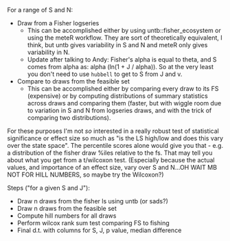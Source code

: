 For a range of S and N:

- Draw from a Fisher logseries
    - This can be accomplished either by using untb::fisher_ecosystem or using the meteR workflow. They are sort of theoretically equivalent, I think, but untb gives variability in S and N and meteR only gives variability in N. 
    - Update after talking to Andy: Fisher's alpha is equal to theta, and S comes from alpha as: alpha (ln(1 + J / alpha)). So at the very least you don't need to use `hubbell` to get to S from J and v. 
- Compare to draws from the feasible set
    - This can be accomplished either by comparing every draw to its FS (expensive) or by computing distributions of summary statistics across draws and comparing them (faster, but with wiggle room due to variation in S and N from logseries draws, and with the trick of comparing two distributions).
    
For these purposes I'm not *so* interested in a really robust test of statistical significance or effect size so much as "is the LS high/low and does this vary over the state space". The percentile scores alone would give you that - e.g. a distribution of the fisher draw %iles relative to the fs. That may tell you about what you get from a t/wilcoxon test. (Especially because the actual values, and importance of an effect size, vary over S and N...OH WAIT MB NOT FOR HILL NUMBERS, so maybe try the Wilcoxon?)


Steps ("for a given S and J"):

- Draw n draws from the fisher ls using untb (or sads?)
- Draw n draws from the feasible set
- Compute hill numbers for all draws
- Perform wilcox rank sum test comparing FS to fishing
- Final d.t. with columns for S, J, p value, median difference 